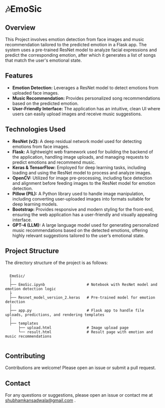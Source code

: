 # 🎶EmoSic

## Overview
This Project involves emotion detection from face images and music recommendation tailored to the predicted emotion in a Flask app. The system uses a pre-trained ResNet model to analyze facial expressions and predict the corresponding emotion, after which it generates a list of songs that match the user's emotional state.

## Features

<ul>
  <li> <strong>Emotion Detection:</strong> Leverages a ResNet model to detect emotions from uploaded face images.</li>
  
  <li> <strong>Music Recommendation:</strong> Provides personalized song recommendations based on the predicted emotion.</li>
  
  <li> <strong>User-Friendly Interface:</strong> The application has an intuitive, clean UI where users can easily upload images and receive music suggestions.</li>
</ul>

## Technologies Used
<ul>
  <li><strong>ResNet (v2):</strong> A deep residual network model used for detecting emotions from face images.</li>
  
  <li><strong>Flask:</strong> A lightweight web framework used for building the backend of the application, handling image uploads, and managing requests to predict emotions and recommend music.</li>

  <li> <strong>Keras & TensorFlow:</strong> Employed for deep learning tasks, including loading and using the ResNet model to process and analyze images.</li>

  <li> <strong>OpenCV:</strong> Utilized for image pre-processing, including face detection and alignment before feeding images to the ResNet model for emotion detection.</li>

  <li><strong>Pillow (PIL):</strong>  A Python library used to handle image manipulation, including converting user-uploaded images into formats suitable for deep learning models.</li>
  
  <li><strong>Bootstrap:</strong> Provides responsive and modern styling for the front-end, ensuring the web application has a user-friendly and visually appealing interface.</li>
  
  <li><strong>GPT-4 (LLM):</strong> A large language model used for generating personalized music recommendations based on the detected emotions, offering highly relevant suggestions tailored to the user’s emotional state.</li>
</ul>


## Project Structure

<!DOCTYPE html>
<html lang="en">
<head>
    <meta charset="UTF-8">
    <meta name="viewport" content="width=device-width, initial-scale=1.0">
</head>
<body>

<p>The directory structure of the project is as follows:</p>

<pre><code class="bash">
  EmoSic/
  │
  ├── EmoSic.ipynb                   # Notebook with ResNet model and emotion detection logic
  ├
  ├── Resnet_model_version_2.keras   # Pre-trained model for emotion detection
  │
  ├── app.py                         # Flask app to handle file uploads, predictions, and rendering templates
  │
  ├── templates
      ├── upload.html                # Image upload page
      └── result.html                # Result page with emotion and music recommendations
  
</code></pre>

</body>
</html>
  
## Contributing
Contributions are welcome! Please open an issue or submit a pull request.


## Contact
For any questions or suggestions, please open an issue or contact me at <a href="mailto:shubhamkansadwala@gmail.com">shubhamkansadwala@gmail.com</a>
.
